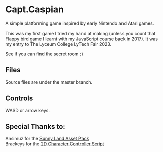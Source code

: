 # Capt.Caspian
A simple platforming game inspired by early Nintendo and Atari games.

This was my first game I tried my hand at making (unless you count that Flappy bird game I learnt with my JavaScript course back in 2017).
It was my entry to The Lyceum College LyTech Fair 2023.

See if you can find the secret room ;)

## Files
Source files are under the master branch. 

## Controls

WASD or arrow keys.

## Special Thanks to:

Ansimuz for the [Sunny Land Asset Pack](https://assetstore.unity.com/packages/2d/characters/sunny-land-103349)   
Brackeys for the [2D Character Controller Script](https://github.com/Brackeys/2D-Character-Controller)
